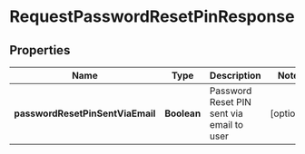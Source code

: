 
# RequestPasswordResetPinResponse

## Properties
Name | Type | Description | Notes
------------ | ------------- | ------------- | -------------
**passwordResetPinSentViaEmail** | **Boolean** | Password Reset PIN sent via email to user |  [optional]



